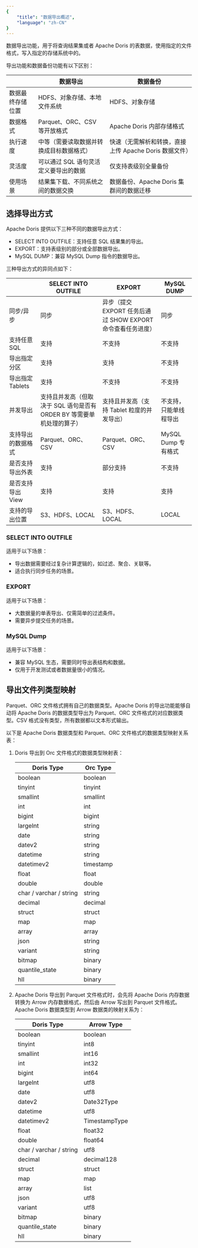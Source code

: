 ```yaml
---
{
    "title": "数据导出概述",
    "language": "zh-CN"
}
---
```


<!-- 
Licensed to the Apache Software Foundation (ASF) under one
or more contributor license agreements.  See the NOTICE file
distributed with this work for additional information
regarding copyright ownership.  The ASF licenses this file
to you under the Apache License, Version 2.0 (the
"License"); you may not use this file except in compliance
with the License.  You may obtain a copy of the License at

  http://www.apache.org/licenses/LICENSE-2.0

Unless required by applicable law or agreed to in writing,
software distributed under the License is distributed on an
"AS IS" BASIS, WITHOUT WARRANTIES OR CONDITIONS OF ANY
KIND, either express or implied.  See the License for the
specific language governing permissions and limitations
under the License.
-->

数据导出功能，用于将查询结果集或者 Apache Doris 的表数据，使用指定的文件格式，写入指定的存储系统中的。

导出功能和数据备份功能有以下区别：

| | 数据导出 | 数据备份|
| ----- | ----- | ----- |
|数据最终存储位置|HDFS、对象存储、本地文件系统|HDFS、对象存储|
|数据格式|Parquet、ORC、CSV 等开放格式|Apache Doris 内部存储格式|
|执行速度 | 中等（需要读取数据并转换成目标数据格式）| 快速（无需解析和转换，直接上传 Apache Doris 数据文件）|
|灵活度 | 可以通过 SQL 语句灵活定义要导出的数据 | 仅支持表级别全量备份|
|使用场景 | 结果集下载、不同系统之间的数据交换 | 数据备份、Apache Doris 集群间的数据迁移|

## 选择导出方式

Apache Doris 提供以下三种不同的数据导出方式：

* SELECT INTO OUTFILE：支持任意 SQL 结果集的导出。
* EXPORT：支持表级别的部分或全部数据导出。
* MySQL DUMP：兼容 MySQL Dump 指令的数据导出。

三种导出方式的异同点如下：

| |SELECT INTO OUTFILE|EXPORT|MySQL DUMP|
| ----- | ----- | ----- | ----- |
|同步/异步 | 同步 | 异步（提交 EXPORT 任务后通过 SHOW EXPORT 命令查看任务进度）| 同步|
|支持任意 SQL|支持 | 不支持 | 不支持|
|导出指定分区 | 支持 | 支持 | 不支持|
|导出指定 Tablets|支持 | 不支持 | 不支持|
|并发导出 | 支持且并发高（但取决于 SQL 语句是否有 ORDER BY 等需要单机处理的算子）| 支持且并发高（支持 Tablet 粒度的并发导出）| 不支持，只能单线程导出|
|支持导出的数据格式|Parquet、ORC、CSV|Parquet、ORC、CSV|MySQL Dump 专有格式|
|是否支持导出外表 | 支持 | 部分支持 | 不支持|
|是否支持导出 View|支持 | 支持 | 支持|
|支持的导出位置|S3、HDFS、LOCAL|S3、HDFS、LOCAL|LOCAL|

### SELECT INTO OUTFILE

适用于以下场景：

* 导出数据需要经过复杂计算逻辑的，如过滤、聚合、关联等。
* 适合执行同步任务的场景。

### EXPORT

适用于以下场景：

* 大数据量的单表导出、仅需简单的过滤条件。
* 需要异步提交任务的场景。

### MySQL Dump

适用于以下场景：

* 兼容 MySQL 生态，需要同时导出表结构和数据。
* 仅用于开发测试或者数据量很小的情况。

## 导出文件列类型映射

Parquet、ORC 文件格式拥有自己的数据类型。Apache Doris 的导出功能能够自动将 Apache Doris 的数据类型导出为 Parquet、ORC 文件格式的对应数据类型。CSV 格式没有类型，所有数据都以文本形式输出。

以下是 Apache Doris 数据类型和 Parquet、ORC 文件格式的数据类型映射关系表：

1. Doris 导出到 Orc 文件格式的数据类型映射表：

    |Doris Type|Orc Type|
    | -------- | ------- |
    |boolean|boolean|
    |tinyint|tinyint|
    |smallint|smallint|
    |int|int|
    |bigint|bigint|
    |largeInt|string|
    |date|string|
    |datev2|string|
    |datetime|string|
    |datetimev2|timestamp|
    |float|float|
    |double|double|
    |char / varchar / string|string|
    |decimal|decimal|
    |struct|struct|
    |map|map|
    |array|array|
    |json|string|
    |variant | string|
    |bitmap | binary | binary
    |quantile_state | binary | binary
    |hll | binary | binary


2. Apache Doris 导出到 Parquet 文件格式时，会先将 Apache Doris 内存数据转换为 Arrow 内存数据格式，然后由 Arrow 写出到 Parquet 文件格式。Apache Doris 数据类型到 Arrow 数据类的映射关系为：

    |Doris Type|Arrow Type|
    | ----- | ----- |
    |boolean|boolean|
    |tinyint|int8|
    |smallint|int16|
    |int|int32|
    |bigint|int64|
    |largeInt|utf8|
    |date|utf8|
    |datev2|Date32Type|
    |datetime|utf8|
    |datetimev2|TimestampType|
    |float|float32|
    |double|float64|
    |char / varchar / string|utf8|
    |decimal|decimal128|
    |struct|struct|
    |map|map|
    |array|list|
    |json|utf8|
    |variant | utf8 |
    |bitmap | binary | binary
    |quantile_state | binary | binary
    |hll | binary | binary
